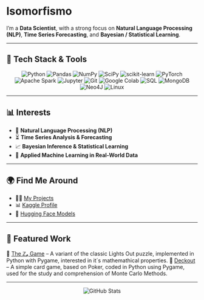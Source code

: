 # Isomorfismo 

I’m a **Data Scientist**, with a strong focus on **Natural Language Processing (NLP)**, **Time Series Forecasting**, and **Bayesian / Statistical Learning**.  

---

## 🚀 Tech Stack & Tools  

<div align="center">

![Python](https://img.shields.io/badge/-Python-3776AB?style=for-the-badge&logo=python&logoColor=white)
![Pandas](https://img.shields.io/badge/-Pandas-150458?style=for-the-badge&logo=pandas&logoColor=white)
![NumPy](https://img.shields.io/badge/-NumPy-013243?style=for-the-badge&logo=numpy&logoColor=white)
![SciPy](https://img.shields.io/badge/-SciPy-8CAAE6?style=for-the-badge&logo=scipy&logoColor=white)
![scikit-learn](https://img.shields.io/badge/-scikit--learn-F7931E?style=for-the-badge&logo=scikitlearn&logoColor=white)
![PyTorch](https://img.shields.io/badge/-PyTorch-EE4C2C?style=for-the-badge&logo=pytorch&logoColor=white)
![Apache Spark](https://img.shields.io/badge/-Apache%20Spark-E25A1C?style=for-the-badge&logo=apachespark&logoColor=white)
![Jupyter](https://img.shields.io/badge/-Jupyter-F37626?style=for-the-badge&logo=jupyter&logoColor=white)
![Git](https://img.shields.io/badge/-Git-F05032?style=for-the-badge&logo=git&logoColor=white)
![Google Colab](https://img.shields.io/badge/-Google_Colab-F9AB00?style=for-the-badge&logo=googlecolab&logoColor=white)
![SQL](https://img.shields.io/badge/-SQL-4479A1?style=for-the-badge&logo=postgresql&logoColor=white)
![MongoDB](https://img.shields.io/badge/-MongoDB-47A248?style=for-the-badge&logo=mongodb&logoColor=white)
![Neo4J](https://img.shields.io/badge/-Neo4j-008CC1?style=for-the-badge&logo=neo4j&logoColor=white)
![Linux](https://img.shields.io/badge/-Linux-20b5e9?style=for-the-badge&logo=linux&logoColor=white)

</div>

---

## 📊 Interests  

- 🧠 **Natural Language Processing (NLP)**  
- ⏳ **Time Series Analysis & Forecasting**  
- 📈 **Bayesian Inference & Statistical Learning**
- 🤖 **Applied Machine Learning in Real-World Data**  

---

## 🌍 Find Me Around  

- 🧑‍💻 [My Projects](https://github.com/Isomorfismo?tab=repositories)  
- 📊 [Kaggle Profile](https://www.kaggle.com/isomorfismo)  
- 🤗 [Hugging Face Models](https://huggingface.co/Isomorfismo)  

---

## 📌 Featured Work  

🔹 [The ℤ₄ Game](https://github.com/Isomorfismo/Z4_Game) – A variant of the classic Lights Out puzzle, implemented in Python with Pygame, interested in it´s mathemathical properties.
🔹 [Deckout](https://github.com/Isomorfismo/Deckout) – A simple card game, based on Poker, coded in Python using Pygame, used for the study and comprehension of Monte Carlo Methods.

---

<p align="center">
  <img src="https://github-readme-stats.vercel.app/api?username=Isomorfismo&show_icons=true&theme=tokyonight&hide_border=true" alt="GitHub Stats" />
</p>
